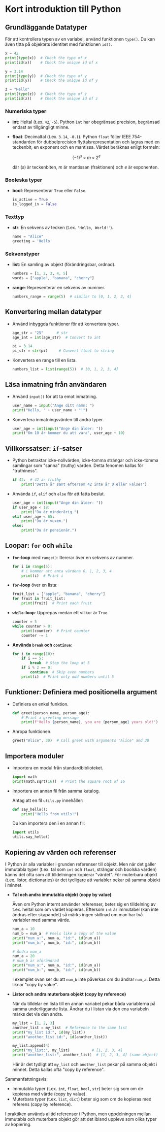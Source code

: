# Kort introduktion till Python

## Grundläggande Datatyper

För att kontrollera typen av en variabel, använd funktionen `type()`. Du kan även titta på objektets identitet med funktionen `id()`.

```python
x = 42
print(type(x))  # Check the type of x
print(id(x))    # Check the unique id of x

y = 3.14
print(type(y))  # Check the type of y
print(id(y))    # Check the unique id of y

z = "Hello"
print(type(z))  # Check the type of z
print(id(z))    # Check the unique id of z
```

### Numeriska typer

- **int**: Heltal (t.ex. `42`, `-5`). Python `int` har obegränsad precision, begränsad endast av tillgängligt minne.
- **float**: Decimaltal (t.ex. `3.14`, `-0.1`). Python `float` följer IEEE 754-standarden för dubbelprecision flyttalsrepresentation och lagras med en teckenbit, en exponent och en mantissa. Värdet beräknas enligt formeln:

  ```math
  (-1)^s \times m \times 2^e
  ```

  där $(s)$ är teckenbiten, $m$ är mantissan (fraktionen) och $e$ är exponenten.

### Booleska typer

- **bool**: Representerar `True` eller `False`.

  ```python
  is_active = True
  is_logged_in = False
  ```

### Texttyp

- **str**: En sekvens av tecken (t.ex. `'Hello, World!'`).

  ```python
  name = "Alice"
  greeting = 'Hello'
  ```

### Sekvenstyper

- **list**: En samling av objekt (förändringsbar, ordnad).

  ```python
  numbers = [1, 2, 3, 4, 5]
  words = ["apple", "banana", "cherry"]
  ```

- **range**: Representerar en sekvens av nummer.

  ```python
  numbers_range = range(5)  # similar to [0, 1, 2, 3, 4]
  ```

## Konvertering mellan datatyper

- Använd inbyggda funktioner för att konvertera typer.

  ```python
  age_str = "25"      # str
  age_int = int(age_str)  # Convert to int

  pi = 3.14
  pi_str = str(pi)     # Convert float to string
  ```

- Konvertera en range till en lista.

  ```python
  numbers_list = list(range(5))  # [0, 1, 2, 3, 4]
  ```

## Läsa inmatning från användaren

- Använd `input()` för att ta emot inmatning.

  ```python
  user_name = input("Ange ditt namn: ")
  print("Hello, " + user_name + "!")
  ```

- Konvertera inmatningsvärden till andra typer.

  ```python
  user_age = int(input("Ange din ålder: "))
  print("Om 10 år kommer du att vara", user_age + 10)
  ```

## Villkorssatser: `if`-satser

- Python betraktar icke-nollvärden, icke-tomma strängar och icke-tomma samlingar som "sanna" (truthy) värden. Detta fenomen kallas för "truthiness".

  ```python
  if 42:  # 42 är truthy
      print("Detta är sant eftersom 42 inte är 0 eller False!")
  ```

- Använda `if`, `elif` och `else` för att fatta beslut.

  ```python
  user_age = int(input("Ange din ålder: "))
  if user_age < 18:
      print("Du är minderårig.")
  elif user_age < 65:
      print("Du är vuxen.")
  else:
      print("Du är pensionär.")
  ```

## Loopar: `for` och `while`

- **`for`-loop** med `range()`: Itererar över en sekvens av nummer.

  ```python
  for i in range(5):
      # i kommer att anta värdena 0, 1, 2, 3, 4
      print(i)  # Print i
  ```

- **`for`-loop** över en lista:

  ```python
  fruit_list = ["apple", "banana", "cherry"]
  for fruit in fruit_list:
      print(fruit)  # Print each fruit
  ```

- **`while`-loop**: Upprepas medan ett villkor är `True`.

  ```python
  counter = 5
  while counter > 0:
      print(counter)  # Print counter
      counter -= 1
  ```

- **Använda `break` och `continue`**:

  ```python
  for i in range(10):
      if i == 5:
          break  # Stop the loop at 5
      if i % 2 == 0:
          continue  # Skip even numbers
      print(i)  # Print only odd numbers until 5
  ```

## Funktioner: Definiera med positionella argument

- Definiera en enkel funktion.

  ```python
  def greet(person_name, person_age):
      # Print a greeting message
      print(f"Hello {person_name}, you are {person_age} years old!")
  ```

- Anropa funktionen.

  ```python
  greet("Alice", 30)  # Call greet with arguments "Alice" and 30
  ```

## Importera moduler

- Importera en modul från standardbiblioteket.

  ```python
  import math
  print(math.sqrt(16))  # Print the square root of 16
  ```

- Importera en annan fil från samma katalog.

  Antag att en fil `utils.py` innehåller:

  ```python
  def say_hello():
      print("Hello from utils!")
  ```

  Du kan importera den i en annan fil:

  ```python
  import utils
  utils.say_hello()
  ```

## Kopiering av värden och referenser

I Python är alla variabler i grunden referenser till objekt. Men när det gäller immutabla typer (t.ex. tal som `int` och `float`, strängar och boolska värden) känns det ofta som att tilldelningen kopierar "värdet". För muterbara objekt (t.ex. listor, dictionaries) är det tydligare att variabler pekar på samma objekt i minnet.

- **Tal och andra immutabla objekt (copy by value)**

  Även om Python internt använder referenser, beter sig en tilldelning av t.ex. heltal som om värdet kopieras. Eftersom `int` är immutabel (kan inte ändras efter skapandet) så märks ingen skillnad om man har två variabler med samma värde.

  ```python
  num_a = 10
  num_b = num_a  # Feels like a copy of the value
  print("num_a:", num_a, "id:", id(num_a))
  print("num_b:", num_b, "id:", id(num_b))

  # Ändra num_a
  num_a = 20
  # num_b är oförändrad
  print("num_a:", num_a, "id:", id(num_a))
  print("num_b:", num_b, "id:", id(num_b))
  ```

  I exemplet ovan ser du att `num_b` inte påverkas om du ändrar `num_a`. Detta liknar "copy by value".

- **Listor och andra muterbara objekt (copy by reference)**

  När du tilldelar en lista till en annan variabel pekar båda variablerna på samma underliggande lista. Ändrar du i listan via den ena variabeln märks det via den andra.

  ```python
  my_list = [1, 2, 3]
  another_list = my_list  # Reference to the same list
  print("my_list id:", id(my_list))
  print("another_list id:", id(another_list))

  my_list.append(4)
  print("my_list:", my_list)          # [1, 2, 3, 4]
  print("another_list:", another_list)  # [1, 2, 3, 4] (same object)
  ```

  Här är det tydligt att `my_list` och `another_list` pekar på samma objekt i minnet. Detta kallas ofta "copy by reference".

Sammanfattningsvis:

- Immutabla typer (t.ex. `int`, `float`, `bool`, `str`) beter sig som om de kopieras med värde (copy by value).
- Muterbara typer (t.ex. `list`, `dict`) beter sig som om de kopieras med referens (copy by reference).

I praktiken används alltid referenser i Python, men uppdelningen mellan immutabla och muterbara objekt gör att det ibland upplevs som olika typer av kopiering.
